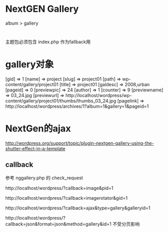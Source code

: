 # NextGEN Gallery
album > gallery

# 
主题包必须包含 index.php 作为fallback用

# gallery对象
[gid] => 1 [name] => project [slug] => project01 [path] => wp-content/gallery/project01 [title] => project01 [galdesc] => 2008,urban [pageid] => 0 [previewpic] => 24 [author] => 1 [counter] => 9 [previewname] => 03_24.jpg [previewurl] => http://localhost/wordpress/wp-content/gallery/project01/thumbs/thumbs_03_24.jpg [pagelink] => http://localhost/wordpress/archives/1?album=1&gallery=1&pageid=1

# NextGen的ajax
http://wordpress.org/support/topic/plugin-nextgen-gallery-using-the-shutter-effect-in-a-template

##  callback
参考 nggallery.php 的 check_request 


http://localhost/wordpress/?callback=image&pid=1

http://localhost/wordpress/?callback=imagerotator&gid=1

http://localhost/wordpress/?callback=ajax&type=gallery&galleryid=1

http://localhost/wordpress/?callback=json&format=json&method=gallery&id=1
不受分页影响